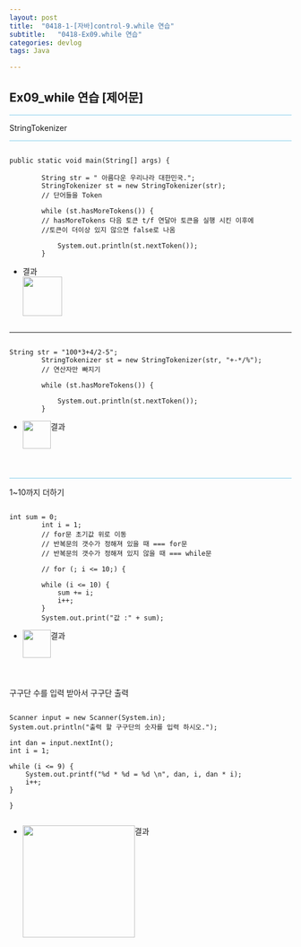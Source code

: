 ```yaml
---
layout: post
title:  "0418-1-[자바]control-9.while 연습"
subtitle:   "0418-Ex09.while 연습"
categories: devlog
tags: Java

---
```

## Ex09_while 연습 [제어문]

<hr style="height: 1px; background: skyblue; "/>

<p>
StringTokenizer

</p>

<hr style="height: 1px; background: skyblue; "/>

~~~

public static void main(String[] args) {

		String str = " 아름다운 우리나라 대한민국.";
		StringTokenizer st = new StringTokenizer(str);
		// 단어들을 Token

		while (st.hasMoreTokens()) {
		// hasMoreTokens 다음 토큰 t/f 연달아 토큰을 실행 시킨 이후에
		//토큰이 더이상 있지 않으면 false로 나옴

			System.out.println(st.nextToken());
		}

~~~




- 결과<br/>
<img style="float: left;" src="https://user-images.githubusercontent.com/49095304/59148461-3e59ea00-8a44-11e9-811f-f187213fa068.JPG" width="70"><br/><br/><br/><br/><br/>



---

~~~

String str = "100*3+4/2-5";
		StringTokenizer st = new StringTokenizer(str, "+-*/%");
		// 연산자만 빠지기

		while (st.hasMoreTokens()) {

			System.out.println(st.nextToken());
		}

~~~

- 결과
<img style="float: left;" src="https://user-images.githubusercontent.com/49095304/59148502-b32d2400-8a44-11e9-8ef1-e71ab5daacb2.JPG" width="50"><br/><br/><br/><br/><br/>


<hr style="height: 1px; background: skyblue; "/>

<p>
1~10까지 더하기
</p>

~~~

int sum = 0;
		int i = 1;
		// for문 초기값 위로 이동
		// 반복문의 갯수가 정해져 있을 때 === for문
		// 반복문의 갯수가 정해져 있지 않을 때 === while문

		// for (; i <= 10;) {

		while (i <= 10) {
			sum += i;
			i++;
		}
		System.out.print("값 :" + sum);

~~~

- 결과
<img style="float: left;" src="https://user-images.githubusercontent.com/49095304/59148524-00a99100-8a45-11e9-95dc-4c16a1bac142.JPG" width="50"><br/><br/><br/><br/><br/>


<p>
구구단 수를 입력 받아서 구구단 출력
</p>

~~~

Scanner input = new Scanner(System.in);
System.out.println("출력 할 구구단의 숫자를 입력 하시오.");

int dan = input.nextInt();
int i = 1;

while (i <= 9) {
	System.out.printf("%d * %d = %d \n", dan, i, dan * i);
	i++;
}

}


~~~

- 결과
<img style="float: left;" src="https://user-images.githubusercontent.com/49095304/59148603-08b60080-8a46-11e9-837d-3438e618f4c6.JPG" width="200"><br/><br/><br/><br/><br/>

